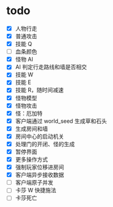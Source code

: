 # todo

- [x] 人物行走
- [x] 普通攻击
- [x] 技能 Q
- [ ] 血条颜色
- [x] 怪物 AI
- [x] AI 判定行走路线和墙是否相交
- [x] 技能 W
- [x] 技能 E
- [x] 技能 R，随时间减速
- [x] 怪物模型
- [x] 怪物攻击
- [x] 怪：厄加特
- [x] 客户端通过 world_seed 生成草和石头
- [x] 生成房间和墙
- [x] 房间中心的启动机关
- [x] 处理门的开闭、怪的生成
- [x] 暂停界面
- [x] 更多操作方式
- [x] 强制玩家位移进房间
- [x] 客户端异步接收数据
- [ ] 客户端原子并发
- [ ] 卡莎 W 快捷施法
- [ ] 卡莎死亡
